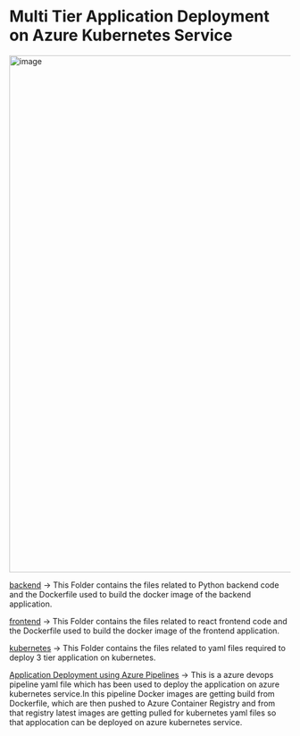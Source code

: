 # Multi Tier Application Deployment on Azure Kubernetes Service
<img width="926" alt="image" src="https://user-images.githubusercontent.com/93183118/192150359-26d5f987-20d8-42c7-ab4a-69937b9377ef.png">

[backend](https://github.com/Jaskaran-Singh-98/ApplicationDeployment/tree/main/fullstackapp/backend) -> This Folder contains the files related to Python backend code and the Dockerfile used to build the docker image of the backend application.

[frontend](https://github.com/Jaskaran-Singh-98/ApplicationDeployment/tree/main/fullstackapp/frontend) -> This Folder contains the files related to  react frontend code and the Dockerfile used to build the docker image of the frontend application.

[kubernetes](https://github.com/Jaskaran-Singh-98/ApplicationDeployment/tree/main/fullstackapp/kubernetes) -> This Folder contains the files related to yaml files required to deploy 3 tier application on kubernetes.

[Application Deployment using Azure Pipelines](https://github.com/Jaskaran-Singh-98/ApplicationDeployment/blob/main/azure-pipelines.yml) -> This is a azure devops pipeline yaml file which has been used to deploy the application on azure kubernetes service.In this pipeline  Docker images are getting build from Dockerfile, which are then pushed to Azure Container Registry and from that registry latest images are getting pulled for kubernetes yaml files so that applocation can be deployed on azure kubernetes service.
